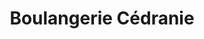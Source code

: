 ---
title: "Boulangerie Cédranie"
url: /vinon-sur-verdon/boulangerie-cedranie/
shop: boulangerie
---